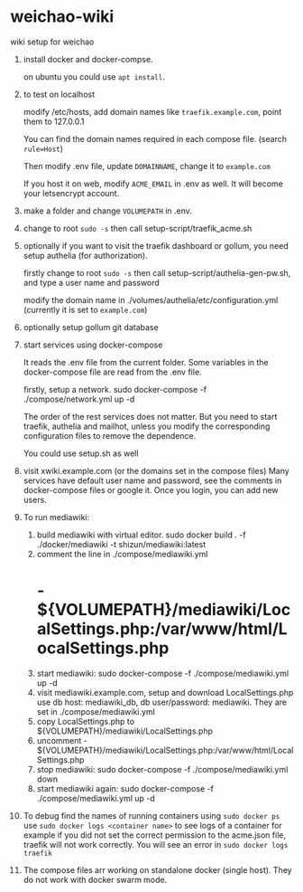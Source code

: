 # weichao-wiki
wiki setup for weichao

1. install docker and docker-compse.

    on ubuntu you could use `apt install`.

1. to test on localhost

    modify /etc/hosts, add domain names like `traefik.example.com`, point them to 127.0.0.1

    You can find the domain names required in each compose file. (search `rule=Host`)

    Then modify .env file, update `DOMAINNAME`, change it to `example.com`

    If you host it on web, modify `ACME_EMAIL` in .env as well. It will become your letsencrypt account.

1. make a folder and change `VOLUMEPATH` in .env.

1. change to root `sudo -s`
    then call setup-script/traefik_acme.sh

1. optionally if you want to visit the traefik dashboard or gollum, you need setup authelia (for authorization).

    firstly change to root `sudo -s`
    then call setup-script/authelia-gen-pw.sh, and type a user name and password

    modify the domain name in ./volumes/authelia/etc/configuration.yml (currently it is set to `example.com`)

1. optionally setup gollum git database

1. start services using docker-compose

    It reads the .env file from the current folder. Some variables in the docker-compose file are read from the .env file.

    firstly, setup a network.
    sudo docker-compose -f ./compose/network.yml up -d

    The order of the rest services does not matter.
    But you need to start traefik, authelia and mailhot, unless you modify the corresponding configuration files to remove the dependence.

    You could use setup.sh as well

1. visit xwiki.example.com (or the domains set in the compose files)
    Many services have default user name and password, see the comments in docker-compose files or google it.
    Once you login, you can add new users.

1. To run mediawiki:
   
   1. build mediawiki with virtual editor.
      sudo docker build . -f ./docker/mediawiki -t shizun/mediawiki:latest
   1. comment the line in ./compose/mediawiki.yml
      # - ${VOLUMEPATH}/mediawiki/LocalSettings.php:/var/www/html/LocalSettings.php 
   1. start mediawiki: sudo docker-compose -f ./compose/mediawiki.yml up -d
   1. visit mediawiki.example.com, setup and download LocalSettings.php
      use db host: mediawiki_db, db user/password: mediawiki. They are set in ./compose/mediawiki.yml
   1. copy LocalSettings.php to ${VOLUMEPATH}/mediawiki/LocalSettings.php
   1. uncomment - ${VOLUMEPATH}/mediawiki/LocalSettings.php:/var/www/html/LocalSettings.php 
   1. stop mediawiki: sudo docker-compose -f ./compose/mediawiki.yml down
   1. start mediawiki again: sudo docker-compose -f ./compose/mediawiki.yml up -d

1. To debug
    find the names of running containers using `sudo docker ps`
    use `sudo docker logs <container name>` to see logs of a container
    for example if you did not set the correct permission to the acme.json file, traefik will not work correctly. You will see an error in `sudo docker logs traefik`

1. The compose files arr working on standalone docker (single host). They do not work with docker swarm mode.
